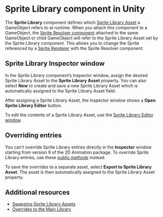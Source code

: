 # Sprite Library component in Unity

The **Sprite Library** component defines which [Sprite Library Asset](SL-Asset.md) a GameObject refers to at runtime. When you attach this component to a GameObject, the [Sprite Resolver component](SL-Resolver.md) attached to the same GameObject or child GameObject will refer to the Sprite Library Asset set by the Sprite Library component. This allows you to change the Sprite referenced by a [Sprite Renderer](https://docs.unity3d.com/Manual/class-SpriteRenderer) with the Sprite Resolver component.

## Sprite Library Inspector window

In the Sprite Library component’s Inspector window, assign the desired Sprite Library Asset to the **Sprite Library Asset** property. You can also select **New** to create and save a new Sprite Library Asset which is automatically assigned to the Sprite Library Asset field.

After assigning a Sprite Library Asset, the Inspector window shows a **Open Sprite Library Editor** button.

To edit the contents of a Sprite Library Asset, use the [Sprite Library Editor window](SL-Editor.md).

## Overriding entries
You can't override Sprite Library entries directly in the **Inspector** window starting from version 9 of the 2D Animation package. To override Sprite Library entries, use these [public methods](xref:UnityEngine.U2D.Animation.SpriteLibrary#methods) instead.

To save the overrides to a separate asset, select **Export to Sprite Library Asset**. The asset is then automatically assigned to the Sprite Library Asset property.

## Additional resources
- [Swapping Sprite Library Assets](SLASwap.md)
- [Overrides to the Main Library](SL-Main-Library.md)